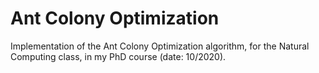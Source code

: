 # Ant Colony Optimization

Implementation of the Ant Colony Optimization algorithm, for the Natural Computing class, in my PhD course (date: 10/2020).